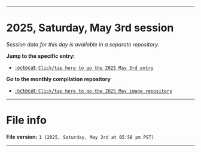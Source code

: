  
***

# 2025, Saturday, May 3rd session

_Session data for this day is available in a separate repository._

**Jump to the specific entry:**

- [:octocat: `Click/tap here to go the 2025 May 3rd entry`](https://github.com/seanpm2001/SeansLifeArchive_Images_ModernSmurfsVillage_Y2025_V5/tree/SeansLifeArchive_ModernSmurfsVillage_Y2025_V5_Main-dev/2025/05_May/03/)

**Go to the monthly compilation repository**

- [:octocat: `Click/tap here to go the 2025 May image repository`](https://github.com/seanpm2001/SeansLifeArchive_Images_ModernSmurfsVillage_Y2025_V5/)

***

# File info

**File version:** `1 (2025, Saturday, May 3rd at 05:58 pm PST)`

***
